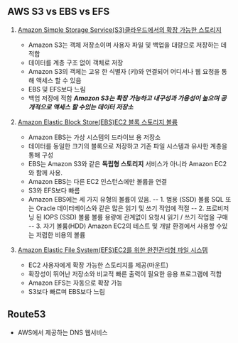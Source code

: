 ## AWS S3 vs EBS vs EFS

1. [Amazon Simple Storage Service(S3)클라우드에서의 확장 가능한 스토리지](https://aws.amazon.com/ko/s3/?nc2=h_m1)
	- Amazon S3는 객체 저장소이며 사용자 파일 및 백업을 대량으로 저장하는 데 적합
	- 데이터를 계층 구조 없이 객체로 저장
	- Amazon S3의 객체는 고유 한 식별자 (키)와 연결되어 어디서나 웹 요청을 통해 액세스 할 수 있음
	- EBS 및 EFS보다 느림
	- 백업 저장에 적합
***Amazon S3는 확장 가능하고 내구성과 가용성이 높으며 공개적으로 액세스 할 수있는 데이터 저장소***
2. [Amazon Elastic Block Store(EBS)EC2 블록 스토리지 볼륨](https://aws.amazon.com/ko/ebs/?nc2=h_m1)
	- Amazon EBS는 가상 시스템의 드라이브 용 저장소
	- 데이터를 동일한 크기의 블록으로 저장하고 기존 파일 시스템과 유사한 계층을 통해 구성
	- EBS는 Amazon S3와 같은 **독립형 스토리지** 서비스가 아니라 Amazon EC2와 함께 사용.
	- Amazon EBS는 다른 EC2 인스턴스에만 볼륨을 연결
	- S3와 EFS보다 빠름
	- Amazon EBS에는 세 가지 유형의 볼륨이 있음.
	-- 1. 범용 (SSD) 볼륨 
	SQL 또는 Oracle 데이터베이스와 같은 많은 읽기 및 쓰기 작업에 적절
	-- 2. 프로비저닝 된 IOPS (SSD) 볼륨 
	 볼륨 용량에 관계없이 요청시 읽기 / 쓰기 작업을 구매
	-- 3. 자기 볼륨(HDD) 
	 Amazon EC2의 테스트 및 개발 환경에서 사용할 수있는 저렴한 비용의 볼륨 

4. [Amazon Elastic File System(EFS)EC2를 위한 완전관리형 파일 시스템](https://aws.amazon.com/ko/efs/?nc2=h_m1)
	
	- EC2 사용자에게 확장 가능한 스토리지를 제공(마운트)
	- 확장성이 뛰어난 저장소와 비교적 빠른 출력이 필요한 응용 프로그램에 적합
	- Amazon EFS는 자동으로 확장 가능
	- S3보다 빠르며 EBS보다 느림
	

## Route53

- AWS에서 제공하는 DNS 웹서비스